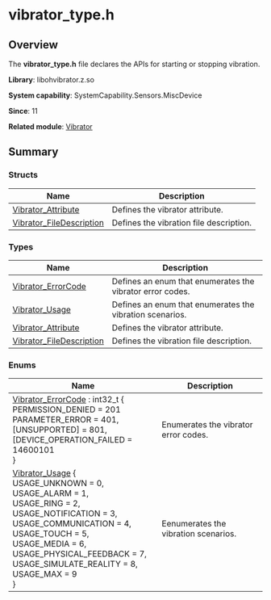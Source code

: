 # vibrator_type.h


## Overview

The **vibrator_type.h** file declares the APIs for starting or stopping vibration.

**Library**: libohvibrator.z.so

**System capability**: SystemCapability.Sensors.MiscDevice

**Since**: 11

**Related module**: [Vibrator](_vibrator.md)


## Summary


### Structs

| Name| Description|
| -------- | -------- |
| [Vibrator_Attribute](_vibrator_attribute.md) | Defines the vibrator attribute. |
| [Vibrator_FileDescription](_vibrator_file_description.md) | Defines the vibration file description. |


### Types

| Name| Description|
| -------- | -------- |
| [Vibrator_ErrorCode](_vibrator.md#vibrator_errorcode) | Defines an enum that enumerates the vibrator error codes. |
| [Vibrator_Usage](_vibrator.md#vibrator_usage) | Defines an enum that enumerates the vibration scenarios. |
| [Vibrator_Attribute](_vibrator.md#vibrator_attribute) | Defines the vibrator attribute. |
| [Vibrator_FileDescription](_vibrator.md#vibrator_filedescription) | Defines the vibration file description. |


### Enums

| Name| Description|
| -------- | -------- |
| [Vibrator_ErrorCode](_vibrator.md#vibrator_errorcode) : int32_t {<br>PERMISSION_DENIED = 201<br>PARAMETER_ERROR = 401, <br>[UNSUPPORTED] = 801, <br>[DEVICE_OPERATION_FAILED = 14600101<br>} | Enumerates the vibrator error codes. |
| [Vibrator_Usage](_vibrator.md#vibrator_usage) {<br>USAGE_UNKNOWN = 0, <br>USAGE_ALARM = 1, <br>USAGE_RING = 2,<br>USAGE_NOTIFICATION = 3,<br>USAGE_COMMUNICATION = 4,<br>USAGE_TOUCH = 5, <br>USAGE_MEDIA = 6, <br>USAGE_PHYSICAL_FEEDBACK = 7,<br>USAGE_SIMULATE_REALITY = 8, <br>USAGE_MAX = 9<br>} | Eenumerates the vibration scenarios. |
